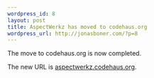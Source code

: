 ```yaml
--- 
wordpress_id: 8
layout: post
title: AspectWerkz has moved to codehaus.org
wordpress_url: http://jonasboner.com/?p=8
---
```

<p/>
The move to codehaus.org is now completed.
<p/>
The new URL is
<a href="http://aspectwerkz.codehaus.org">aspectwerkz.codehaus.org</a>.
<p/>
